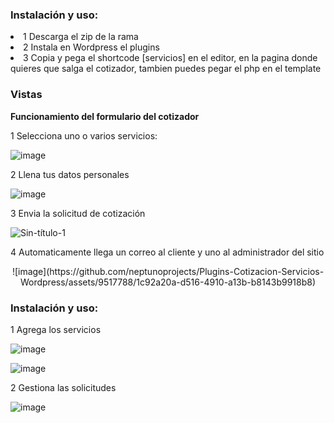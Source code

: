 <h3> Instalación y uso: </h3>

<ul>

  
</ul>
<li>1 Descarga el zip de la rama </li> 
<li>2 Instala en Wordpress el plugins </li> 
<li>3 Copia y pega el shortcode [servicios] en el editor, en la pagina donde quieres que salga el cotizador, tambien puedes pegar el php <?php echo do_shortcode("[servicios]");?> en el template </li> 


<h3> Vistas </h3>

<b>Funcionamiento del formulario del cotizador</b>

1 Selecciona uno o varios servicios:

![image](https://github.com/neptunoprojects/Plugins-Cotizacion-Servicios-Wordpress/assets/9517788/0ca6f6fa-4e46-40f4-a364-f943beafe9d0)

2 Llena tus datos personales

![image](https://github.com/neptunoprojects/Plugins-Cotizacion-Servicios-Wordpress/assets/9517788/7a4de81f-add4-4248-ae04-c94a4558f98e)

3 Envia la solicitud de cotización

![Sin-título-1](https://github.com/neptunoprojects/Plugins-Cotizacion-Servicios-Wordpress/assets/9517788/1dd21a96-0039-463b-86b1-9d307f64e1c7)

4 Automaticamente llega un correo al cliente y uno al administrador del sitio

<center> ![image](https://github.com/neptunoprojects/Plugins-Cotizacion-Servicios-Wordpress/assets/9517788/1c92a20a-d516-4910-a13b-b8143b9918b8) </center>

<h3> Instalación y uso: </h3>

1 Agrega los servicios

![image](https://github.com/neptunoprojects/Plugins-Cotizacion-Servicios-Wordpress/assets/9517788/cb3a4a14-26b9-45a1-8442-d6267f4dbd47)

![image](https://github.com/neptunoprojects/Plugins-Cotizacion-Servicios-Wordpress/assets/9517788/87ebb54c-a35b-42f4-911c-a471c1f43506)

2 Gestiona las solicitudes

![image](https://github.com/neptunoprojects/Plugins-Cotizacion-Servicios-Wordpress/assets/9517788/46f11049-7ab0-4cff-a724-f8d9369e45fb)






